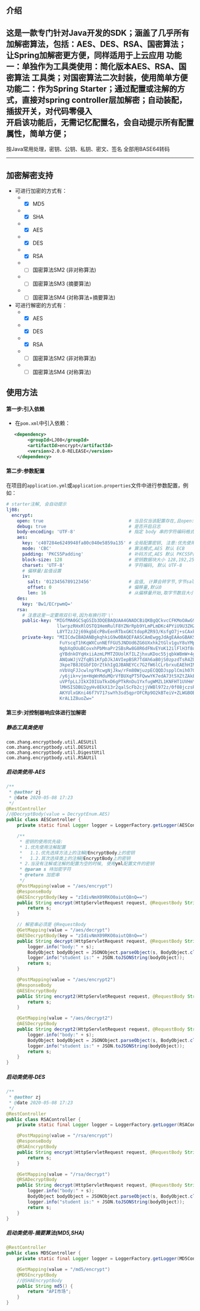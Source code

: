 ## 介绍  
 这是一款专门针对Java开发的SDK；涵盖了几乎所有加解密算法，包括：AES、DES、RSA、国密算法；  
 让Spring加解密更方便，同样适用于上云应用
 功能一：单独作为工具类使用：简化版本AES、RSA、国密算法 工具类；对国密算法二次封装，使用简单方便  
 功能二：作为Spring Starter；通过配置或注解的方式，直接对spring controller层加解密；自动装配，插拔开关，对代码零侵入  
 开启该功能后，无需记忆配置名，会自动提示所有配置属性，简单方便；
------------  

按Java常用处理，密钥、公钥、私钥、密文、签名 全部用BASE64转码 

------------
  
## 加密解密支持  
- 可进行加密的方式有：
    - - [x] MD5
    - - [x] SHA
    - - [x] AES
    - - [x] DES
    - - [x] RSA 
    - - [ ] 国密算法SM2 (非对称算法)
    - - [ ] 国密算法SM3 (摘要算法)
    - - [ ] 国密算法SM4 (对称算法+摘要算法)
- 可进行解密的方式有：
    - - [x] AES
    - - [x] DES
    - - [x] RSA 
    - - [ ] 国密算法SM2 (非对称算法)
    - - [ ] 国密算法SM4 (对称算法)
## 使用方法
#### 第一步:引入依赖
- 在`pom.xml`中引入依赖：
```xml
   <dependency>
        <groupId>LJ08</groupId>
        <artifactId>encrypt</artifactId>
        <version>2.0.0-RELEASE</version>
    </dependency>
```

#### 第二步:参数配置
在项目的`application.yml`或`application.properties`文件中进行参数配置，例如：
```yaml
# starter注解, 会自动提示
lj08:
  encrypt:
    open: true                                # 当且仅当该配置存在,且open:true 才会注入工具bean,对代码零侵入
    debug: true                               # 是否开启日志
    body-encoding: 'UTF-8'                    # 指定 body 串的字符编码格式, 与加解密的编码无关
    aes:
      key: 'c407284e6249948fa80c040e5859a135' # 全局配置密钥, 注意:优先使用注解配置的key
      mode: 'CBC'                             # 算法模式,AES 默认 ECB
      padding: 'PKCS5Padding'                 # 补码方式,AES 默认 PKCS5Padding
      block-size: 128                         # 密钥数据块大小 128,192,256, 默认128
      charset: 'UTF-8'                        # 字符编码, 默认 UTF-8
      # 偏移量/盐值设置
      iv:
        salt: '0123456789123456'              # 盐值, 计算会转字节,字节salt[offset,offset+len]
        offset: 0                             # 偏移量,默认0
        len: 16                               # 从偏移量开始,取字节数目大小,默认16个字节长度
    des:
      key: 'Bw1/ECrpwmQ='
    rsa:
      # 注意这里一定要用双引号,因为有换行符'\'
      public-key: "MIGfMA0GCSqGSIb3DQEBAQUAA4GNADCBiQKBgQCkvcCFKMoOAwG9mSnGOAZqn+2AZBbmLHKk9YSq\
                   llwrpzRHxRlOSTQ1HemRulF8YZNrRpb9YLmPLmDKc4PYiU9U3ZHZnEPAhbwm2vf0XTYG16jlLgQq\
                   L8YT2zJ2j69kgbEcPBvEenRTbxGKCtdopRZR93/KsfgO7j+sCAxkpcSbaQIDAQAB"
      private-key: "MIICdwIBADANBgkqhkiG9w0BAQEFAASCAmEwggJdAgEAAoGBAKS9wIUoyg4DAb2ZKcY4Bmqf7YBk\
                    FuYscqT1hKqWXCunNEfFGU5JNDUd6ZG6UXxhk2tGlv1guY8uYMpzg9iJT1TdkdmcQ8CFvCba9/Rd\
                    NgbXqOUuBCovxhPbMnaPr2SBsRw8G8R6dFNvEYoK12ilFlH3f8qx+A7uP6wIDGSlxJtpAgMBAAEC\
                    gYBdnkOYqHxiiAzmLPMTZOUolKfILZjhxuKDoc55jqbkW8mW+4gM+AbGJLCGEwaZk23OKbhGV0A8\
                    ANQaWJjVZfqBS1KfpDJkJAVIepBSR7TdAh6aB0jS0zpzdTsR4ZQBKJhkTRiAOpg15F0Xhllb+yq4\
                    3kpe7B8JEGbFIOrZtkhIgQJBANEYCc7G2fW6lCLrbrxuEAEhHIM3WfmwkFMVAr11l7nASoc57Fe3\
                    nVbVqFJJcwlnpYRcwgNjJkw/rFm80WjuzpECQQDJspplCmih07GxdxgUnC/lt54QdtXcdHomtAII\
                    /y6jik+vjm+HqWnMduMQrVfBUXqPT5FQwwYK7edA73t5XZtZAkEAsgtTBqTiodBfJaDt6TubGysT\
                    uVPfpLLJIkXI0IUaTkxD6gPTkRnDu1YxfugWMZL1KNFHT1UVHmY1nzAd7Mk0UQJAQPGfQRV+50xw\
                    lMHSISDBU2gyHv8EkX13r2qalScFb2cjjVWBl972z/0f08jczsRbgDWQhr6k/XPo2EHEMinv0QJB\
                    AKYUlxGKni46f7V717swYh3sd5qprOFCRp9O2kBTeiV+ZLWGBOBg74ngWPX6FwgAxXNyoNtwsa2s\
                    KrAL1Z8uoZw="
```

#### 第三步:对控制器响应体进行加解密
##### 静态工具类使用
```
com.zhang.encryptbody.util.AESUtil
com.zhang.encryptbody.util.DESUtil
com.zhang.encryptbody.util.DigestUtil
com.zhang.encryptbody.util.RSAUtil
```
##### 启动类使用-AES
```java
/**
 * @author zj
 * @date 2020-05-08 17:23
 */
@RestController
//@DecryptBody(value = DecryptEnum.AES)
public class AESController {
    private static final Logger logger = LoggerFactory.getLogger(AESController.class);

    /**
     * 密钥的使用优先级:
     * 1.优先使用注解配置
     *   1.1.优先选择方法上的注解@EncryptBody上的密钥
     *   1.2.其次选择类上的注解@EncryptBody上的密钥
     * 2.当没有注解或注解的配置为空的时候, 使用yml配置文件的密钥
     * @param s 待加密字符
     * @return 加密串
     */
    @PostMapping(value = "/aes/encrypt")
    @ResponseBody
    @AESEncryptBody(key = "zIdivNmX09RKO0aiutQ8nQ==")
    public String encrypt(HttpServletRequest request, @RequestBody String s) {
        return s;
    }

    // 解密串必须是 @RequestBody
    @GetMapping(value = "/aes/decrypt")
    @AESDecryptBody(key = "zIdivNmX09RKO0aiutQ8nQ==")
    public String decrypt(HttpServletRequest request, @RequestBody String s) {
        logger.info("body:" + s);
        BodyObject bodyObject = JSONObject.parseObject(s, BodyObject.class);
        logger.info("student is:" + JSON.toJSONString(bodyObject));
        return s;
    }

    @PostMapping(value = "/aes/encrypt2")
    @ResponseBody
    @AESEncryptBody
    public String encrypt2(HttpServletRequest request, @RequestBody String s) {
        return s;
    }

    @GetMapping(value = "/aes/decrypt2")
    @AESDecryptBody
    public String decrypt2(HttpServletRequest request, @RequestBody String s) {
        logger.info("body:" + s);
        BodyObject bodyObject = JSONObject.parseObject(s, BodyObject.class);
        logger.info("student is:" + JSON.toJSONString(bodyObject));
        return s;
    }
}
```
##### 启动类使用-DES
```java
/**
 * @author zj
 * @date 2020-05-08 17:23
 */
@RestController
public class RSAController {
    private static final Logger logger = LoggerFactory.getLogger(RSAController.class);

    @PostMapping(value = "/rsa/encrypt")
    @ResponseBody
    @RSAEncryptBody
    public String encrypt(HttpServletRequest request, @RequestBody String s) {
        return s;
    }

    @GetMapping(value = "/rsa/decrypt")
    @RSADecryptBody
    public String decrypt(HttpServletRequest request, @RequestBody String s) {
        logger.info("body:" + s);
        BodyObject bodyObject = JSONObject.parseObject(s, BodyObject.class);
        logger.info("student is:" + JSON.toJSONString(bodyObject));
        return s;
    }
}
```
##### 启动类使用-摘要算法(MD5,SHA)
```java
@RestController
public class MD5Controller {
    private static final Logger logger = LoggerFactory.getLogger(MD5Controller.class);

    @GetMapping(value = "/md5/encrypt")
    @MD5EncryptBody
    //@SHAEncryptBody
    public String md5() {
        return "API市场";
    }
}
```
